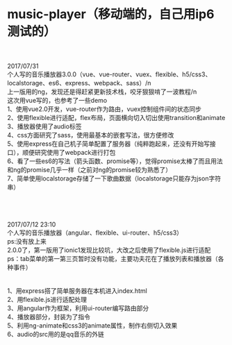 # music-player（移动端的，自己用ip6测试的）<br />
<br />
<br />
2017/07/31<br />
个人写的音乐播放器3.0.0（vue、vue-router、vuex、flexible、h5/css3、localstorage、es6、express、webpack、sass）/n<br />
上一版用的ng，发现还是得赶紧更新技术栈，咬牙狠狠啃了一波教程/n<br />
这次用vue写的，也参考了一些demo<br />
1、使用vue2.0开发，vue-router作为路由，vuex控制组件间的状态同步<br />
2、使用flexible进行适配，flex布局，页面横向切入切出使用transition和animate<br />
3、播放器使用了audio标签<br />
4、css方面研究了sass，使用最基本的嵌套写法，很方便修改<br />
5、使用express在自己机子简单配置了服务器（纯粹跑起来，还没有开始写接口），顺便研究使用了webpack进行打包<br />
6、看了一些es6的写法（箭头函数、promise等），觉得promise太棒了而且用法和ng的promise几乎一样（之前对ng的promise较为熟悉了）<br />
7、简单使用localstorage存储了一下歌曲数据（localstorage只能存为json字符串）<br />
<br />
<br />
<br />
<br />
2017/07/12 23:10<br />
个人写的音乐播放器（angular、flexible、ui-router、h5/css3）<br />
ps:没有放上来<br />
2.0.0了，第一版用了ionic1发现比较坑，大改之后使用了flexible.js进行适配<br />
ps：tab菜单的第一第三页暂时没有功能，主要功夫花在了播放列表和播放器（各种事件）<br />
<br />
<br />
1、用express搭了简单服务器在本机进入index.html<br />
2、用flexible.js进行适配处理<br />
3、用angular作为框架，利用ui-router编写路由部分<br />
4、播放器部分，封装为了指令<br />
5、利用ng-animate和css3的animate属性，制作右侧切入效果<br />
6、audio的src用的是qq音乐的外链
